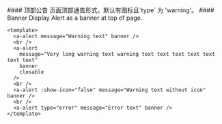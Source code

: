 <cn>
#### 顶部公告
页面顶部通告形式，默认有图标且`type` 为 'warning'。
</cn>

<us>
#### Banner
Display Alert as a banner at top of page.
</us>

```vue
<template>
  <a-alert message="Warning text" banner />
  <br />
  <a-alert
    message="Very long warning text warning text text text text text text text"
    banner
    closable
  />
  <br />
  <a-alert :show-icon="false" message="Warning text without icon" banner />
  <br />
  <a-alert type="error" message="Error text" banner />
</template>
```
